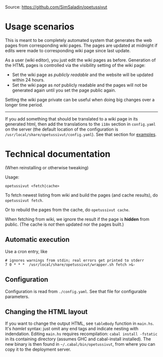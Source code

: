 
Source: <https://github.com/SimSaladin/opetussivut>

# Usage scenarios

This is meant to be completely automated system that generates the web pages
from corresponding wiki pages. The pages are updated at midnight if edits
were made to corresponding wiki page since last update.

As a user (wiki editor), you just edit the wiki pages as before. Generation of
the HTML pages is controlled via the visibility setting of the wiki page:

- Set the wiki page as *publicly readable* and the website will be updated
  within 24 hours.
- Set the wiki page as *not* publicly readable and the pages will not be
  generated again until you set the page public again.

Setting the wiki page private can be useful when doing big changes over a longer
time period.

---

If you add something that should be translated to a wiki page in its generated
html, then add the translations to the `i18n` section in `config.yaml` on the
server (the default location of the configuration is
`/usr/local/share/opetussivut/config.yaml`). See that section for
[examples](https://github.com/SimSaladin/opetussivut/blob/master/config.yaml#L116).

# Technical documentation

(When reinstalling or otherwise tweaking)

Usage:

    opetussivut <fetch|cache>

To fetch newest listing from wiki and build the pages (and cache results), do
`opetussivut fetch`.

Or to rebuild the pages from the cache, do `opetussivut cache`.

When fetching from wiki, we ignore the result if the page is **hidden** from
public. (The cache is *not* then updated nor the pages built.)

## Automatic execution

Use a cron entry, like

    # ignores warnings from stdin; real errors get printed to stderr
    7 0 * * *  /usr/local/share/opetussivut/wrapper.sh fetch >&-

## Configuration

Configuration is read from `./config.yaml`. See that file for configurable
parameters.

## Changing the HTML layout

If you want to change the output HTML, see `tableBody` function in `main.hs`.
It's *hamlet* syntax: just omit any end tags and indicate nesting with
indendation. Editing `main.hs` requires recompilation: `cabal install -fstatic`
in its containing directory (assumes GHC and cabal-install installed). The new
binary is then found in `~/.cabal/bin/opetussivut`, from where you can copy it
to the deployment server.


